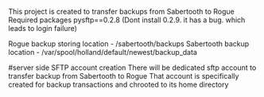 This project is created to transfer backups from Sabertooth to Rogue
Required packages
pysftp==0.2.8 (Dont install 0.2.9. it has a bug. which leads to login failure)


Rogue backup storing location - /sabertooth/backups
Sabertooth backup location - /var/spool/holland/default/newest/backup_data


#server side SFTP account creation
There will be dedicated sftp account to transfer backup from Sabertooth to Rogue
That account is specifically created for backup transactions and chrooted to its home directory 
